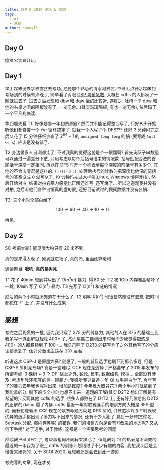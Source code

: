 ```yaml
---
title: CSP-S 2019 游记 & 感想
tags:
  - oi
  - 总结
author: duanyll
---
```


## Day 0

瘟疫公司真好玩.

## Day 1

早上起来没去学校直接去考场, 还是那个熟悉的清水河校区. 不过七点钟才起床到考场到的时候有点晚了, 简单看了两眼 [CSP 考前急救](./2019-11-15-CSP-Rescue.md), 大概把 cdfls 的人都膜了一圈就进去了. 进去之后发现和 dbw 和 dqw 坐的比较近, 遂膜之. 吐槽一下 dbw 和他的右桌之间的隔板没有了, 一览无余...(其实玻璃隔板, 有也一览无余), 然后码了一个平凡的快读.

拿到题先看 T1: 好像是哪一年初赛原题? 然而并不能记得整么写了, 只好从头开始. 听他们都直接一个 `for` 循环搞定了, 就我一个人写了个 DFS??? 还好 3 分钟码完之后又花了 15 分钟仔细排查了 $2^{64}-1$ 的 `unsigned long long` 的锅 (要写成 `1ull << x`), 应该是没有错了.

T2 身边很多人自测都挂了, 不过我真的觉得这就是个一眼题啊? 首先询问子串数量可以通过一遍差分下放, 只用考虑以每个后括号结束的情况数. 括号匹配合法的首尾括号深度一定相同, 所以在 DFS 时开一个桶表示每个深度的前括号有多少个. 其他的不合法情况是这样的: `())))(((()`, 处理后括号的计数时把深度比他深的前括号的答案设成 0 就可以了. 10 分钟码完过大样例(Linux, Windows 懒得开栈), 然后开始对拍, 结果对拍的暴力感觉比正解还难写, 还写爆了... 所以这道题我并没有对拍, 之后听他们各种出锅真的虚的很, 还好目前试过的民间数据并没有出锅.

T3: 三个小时全部白给了:

$$
100\rightarrow60\rightarrow40\rightarrow10\rightarrow0
$$

再见.

## Day 2

SC 考前大雾? 能见度大约只有 20 米不到.

真的是来得太晚了, 刚到就进场了, 真的冷, 里面还算暖和.

通读题目: **哦吼, 真的是树竞**.

T1 花了 40min 想到并写出了 $O(n^3m)$ 暴力, 得 80 分. T2 被 1Gib 内存和高精吓了一跳, 10min 写了 $O(n^3)$ 暴力. T3 先写了 $O(n^2)$ 和链的情况.

然后的两个小时就不知道在干什么了, T2 明明 $O(n^2)$ 也很显然却没有去想, 把时间都花在 T1 上了, 并没有什么成果.

## 感想

考完之后我慌的一批, 因为我只写了 375 分的纯暴力, 其他的人在 375 的基础上比我多写一道正解就轻松 400+ 了, 然而星期二自测出来时候不少我觉得应该是 400+ 的人都暴毙到了 100+... 我自己除了 D2T3 的链写炸了之外其他写了的分应该都拿到了. 估计分数线应该在 230 左右.

听说这次 CSP-J 是原题大赛? 随便了, 一般的普及选手也刷不到那么多题. 但是 CSP-S 的树竞专场? 真是一言难尽. CCF 现在是选择了严格遵守了 2015 年发布的所谓考纲, 3 棵树 + 3 个 DP, 除此之外, 数论, 概率, 数据结构, 模拟... 全部没有涉及. 考虑到我还都写的是一眼暴力, 我感觉我这最近一年 OI 似乎是白学了, 今年写了的暴力去年我也写得出来. 增加熟练度? 今年我大概只花了两个半小时就拿到了我能拿的分, 剩下的 5 个小时也想不出来一道题的正解(其实 D2T2 想出正解是有希望的). 反观其他 cdfls 的选手, 很多人都败在了 D1T2 上, 还有好几位想出 D2T2 的正解的 dalao 爆了内存. cdfls 最近一年对联赛选手的培训方向大概是 BFS 型的, 而我们能看出 CCF 现在的联赛命题方向是 DFS 型的, 并且这次许多平时表现优异的选手都出现了暴力写不出来的情况, 还有不少人犯了 _最后一分钟_(文件名, Subtask 分配, 爆内存等等) 的错误, 我们的培训方向是否有可改进的地方呢? 又从何下手呢? 对于选手, 对于教练, 这都是一个需要思考的问题.

然鹅我已经 AFO 了, 这些事也用不到我来操心了. 但是我对 OI 的热爱是不会变的. 最近的一年我为了跟上 cdfls 的训练计划错过了不少有趣的内容, 我想我以后是会慢慢来研究的. 关于 SCOI 2020, 我想我还是会去到此一游的.

考完写的文章, 现在才发.
